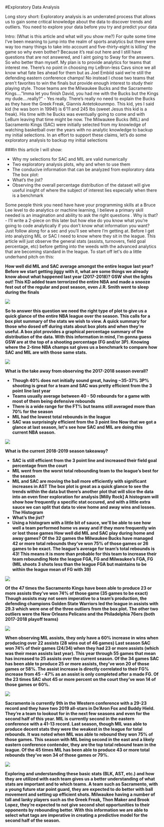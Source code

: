 #Exploratory Data Analysis

Long story short: 
Exploratory analysis is an underrated process that allows us to gain some critical knowledge about the data to discover trends and outliers. You need to explore your data before you try and predict your data 

Intro: (What is this article and what will you show me?)
For quite some time I’ve been meaning to jump into the realm of sports analytics but there were way too many things to take into account and five-thirty-eight is killing’ the game so why even bother? Because it’s real out here and I still have questions that are not answered, and I aint going to Sway for the answers. So who better than myself. My plan is to provide analytics for teams that interest me. There’s no point in choosing my LeBron-less Cavs since we all know what fate lies ahead for them but as Joel Embiid said we’re still the defending eastern conference champs! No instead I chose two teams that aren’t favorites to win the finals but provide enough interest to study their playing style. Those teams are the Milwaukee Bucks and the Sacramento Kings….”Imma let you finish David, you had me with the Bucks but the Kings my dude….really?” - Yes really. There’s really no need to explain the Bucks as they have the Greek Freak, Giannis Antetokounmpo. This kid, yes I said kid (he was born in 1994!) is 6’11 and 245 lbs (sweet Jesus this kid is a freak). His time with he Bucks was eventually going to come and with LeBum leaving that time might be now. The Milwaukee Bucks (MIL) and Sacramento Kings (SAC) were initially selected from my knowledge of watching basketball over the years with no analytic knowledge to backup my initial selections. In an effort to support these claims, let’s do some exploratory analysis to backup my initial selections

###In this article I will show:
* Why my selections for SAC and MIL are valid numerically
* Two exploratory analysis plots, why and when to use them 
* The conducive information that can be analyzed from exploratory data 
The box plot:
* What’s the jist?
* Observing the overall percentage distribution of the dataset will give useful insight of where the subject of interest lies especially when there is a benchmark 

Some people think you need have have your programming skills at a Bruce Lee level to do analytics or machine learning, I believe a primary skill needed is an imagination and ability to ask the right questions .  Why is that? - I’ll write a 2-piece on this later but how else do you know what you’re going to code analytically if you don’t know what information you want? Just follow along for a sec and you’ll see where I’m getting at. Before I get into analyzing MIL or SAC I need to know where they sit in the league. This article will just observe the general stats (assists, turnovers, field goal percentage, etc) before getting into the weeds with the advanced analytics that are becoming standard in the league. To start off let's do a little underhand pitch on this:

<b>How well did MIL and SAC average amongst the entire league last year?<b>
Before we start getting jiggy with it, what are some things we already know about what happened last year (2017-2018)? GSW shot the lights out! This KD added team terrorized the entire NBA and made a snooze fest out of the regular and post season, even J.R. Smith went to sleep during the finals 

![](https://gph.is/2so7x0v)

So to answer this question we need the right type of plot to give us a quick glance of the entire NBA league over the season. This calls for a box plot summary of the stats we wish to view. A quick summary for those who dosed off during stats about box plots and when they’re useful. A box plot provides a graphical percentage summary of the distribution of the data. With this information in mind, I’m gonna guess GSW are at the top of a shooting percentage (FG and/or 3P). Knowing where the 2-time NBA champs sat gives us a benchmark to compare how SAC and MIL are with those same stats. 

![](nba_plots/2017-2018%20NBA%20Szn.png)

What is the take away from observing the 2017-2018 season overall?
* Though 40% does not initially sound great, having ~35-37% 3P% shooting is great for a team and SAC was pretty efficient from the 3 point line last year
* Teams usually average between 40 - 50 rebounds for a game with most of them being defensive rebounds 
* There is a wide range for the FT% but teams still averaged more than 70% for the season 
* MIL had the lowest total rebounds in the league
* SAC was surprisingly efficient from the 3 point line
Now that we got a glance at last season, let's see how SAC and MIL are doing this current NBA season. 

![](nba_plots/2018-2019%20NBA%20Szn.png)

What is the current 2018-2019 season takeaway?
* SAC is still efficient from the 3 point line and increased their field goal percentage from the court
* MIL went from the worst total rebounding team to the league’s best for the season
* MIL and SAC are moving the ball more efficiently with significant increases in AST
The box plot is great as a quick glance to see the trends within the data but there’s another plot that will slice the data into an even finer exploration for analysis 
[Milly Rock]
A histogram will show how frequently a specific stat occured, and with a little extra sauce we can split that data to view home and away wins and losses. 
The Histogram 
* What’s the jist?
* Using a histogram with a little bit of sauce, we'll be able to see how well a team performed home vs away and if they more frequently win or lost those games
How well did MIL and SAC play during home and away games?
Of the 32 games the Milwaukee Bucks have managed 42 or more total rebounds they’ve won 75% of those games or 26 games to be exact. The league’s average for team’s total rebounds is 43! This means it is more than probable for this team to increase their team rebounding
Note the league FGA, FG and Milwaukee’s FGA, FG (MIL shoots 3 shots less than the league FGA but maintains to be within the league mean of FG with 39)

![](nba_plots/2017-2018%20MIL%20TRB.png)

Of the 47 times the Sacramento Kings have been able to produce 23 or more assists they’ve won 74% of those game (35 games to be exact)
Though assists may not seem imperative to a team’s production, the defending champions Golden State Warriors led the league in assists with 29.3 which were one of the three outliers from the box plot. The other two outliers were the New Orleans Pelicans and the Philadelphia 76ers (both 2017-2018 playoff teams)

![](nba_plots/2017-2018%20SAC%20AST.png)

When observing MIL assists, they only have a 60% increase in wins when producing over 22 assists (28 wins out of 46 games)
Last season SAC won 74% of their games (24/34) when they had 23 or more assists (which was their mean assists last year). This year through 55 games that mean has increased to 25 assists over the current season. Of the 34 games SAC has been able to produce 25 or more assists, they’ve won 20 of those games or 58%. The assist increase is directly correlated to their FG% increase from 45 - 47% as an assist is only completed after a made FG. Of the 23 times SAC shot 45 or more percent on the court they’ve won 14 of those games or 60%. 

![](nba_plots/2018-2019%20SAC%20AST.png)

Sacramento is currently 9th in the Western conference with a 29-23 record and they have two 2019 all-stars in De’Aron Fox and Buddy Hield. They’re a team to lookout for in the next few seasons and even for the second half of this year.
MIL is currently second in the eastern conference with a 41-13 record. Last season, though MIL was able to produce decent stats they were the weakest in the league for total rebounds. It was noted when MIL was able to rebound they won 75% of those games. This season with MIL being second in the east and a likely eastern conference contender, they are the top total rebound team in the league. Of the 45 times MIL has been able to produce 43 or more total rebounds they’ve won 34 of those games or 79%. 

![](nba_plots/2018-2019%20MIL%20TRB.png)

Exploring and understanding these basic stats (BLK, AST, etc.) and how they are utilized with each team gives us a better understanding of what stats are important and to which teams. A team such as Sacramento, with a young future star point guard, they are expected to do better with ball movement and setting up efficient shots. Milwaukee having a number of tall and lanky players such as the Greek Freak, Thon Maker and Brook Lopez, they’re expected to not give second shot opportunities to their opponents by rebounding better. With this information we are able to select what tags are imperative in creating a predictive model for the second half of the season.
